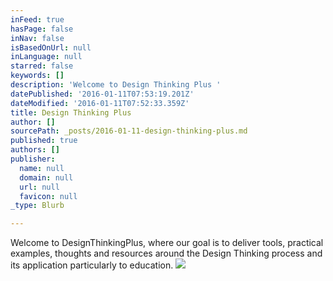 ```yaml
---
inFeed: true
hasPage: false
inNav: false
isBasedOnUrl: null
inLanguage: null
starred: false
keywords: []
description: 'Welcome to Design Thinking Plus '
datePublished: '2016-01-11T07:53:19.201Z'
dateModified: '2016-01-11T07:52:33.359Z'
title: Design Thinking Plus
author: []
sourcePath: _posts/2016-01-11-design-thinking-plus.md
published: true
authors: []
publisher:
  name: null
  domain: null
  url: null
  favicon: null
_type: Blurb

---
```

Welcome to DesignThinkingPlus, where our goal is to deliver tools, practical examples, thoughts and resources around the Design Thinking process and its application particularly to education. ![](https://the-grid-user-content.s3-us-west-2.amazonaws.com/a307e0a1-4301-4f61-99ad-1eefc34019ca.png)